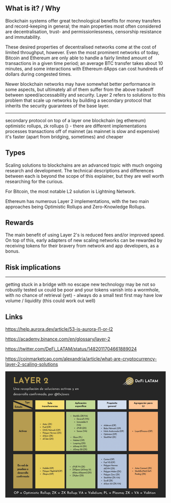 ## What is it? / Why

Blockchain systems offer great technological benefits for money transfers and record-keeping in general;
the main properties most often considered are decentralisation, trust- and permissionlessness, censorship resistance and immutability.

These desired properties of decentralised networks come at the cost of limited throughput, however. Even the most prominent networks of today,
Bitcoin and Ethereum are only able to handle a fairly limited amount of transactions in a given time period; an average BTC transfer takes about 10 minutes,
and some interactions with Ethereum dApps can cost hundreds of dollars during congested times. 

Newer blockchain networks may have somewhat better performance in some aspects, but ultimately all of them suffer from the above tradeoff between speed/accessability and security. Layer 2 refers to solutions to this problem that scale up networks by building a secondary protocol that inherits the security guarantees of the base layer.

---

secondary protocol on top of a layer one blockchain (eg ethereum)
optimistic rollups, zk rollups () - there are different implementations
processes transactions off of mainnet (as mainnet is slow and expensive)
it's faster (apart from bridging, sometimes) and cheaper

## Types

Scaling solutions to blockchains are an advanced topic with much ongoing research and development. The technical descriptions and differences between each is beyond the scope of this explainer, but they are well worth researching for the curious.

For Bitcoin, the most notable L2 solution is Lightning Network. 

Ethereum has numerous Layer 2 implementations, with the two main approaches being Optimistic Rollups and Zero-Knowledge Rollups.

## Rewards

The main benefit of using Layer 2's is reduced fees and/or improved speed. On top of this, early adapters of new scaling networks can be rewarded by receiving tokens for their bravery from network and app developers, as a bonus.

## Risk implications

---

getting stuck in a bridge with no escape
new technology may be not so robustly tested
ux could be poor and your tokens vanish into a wormhole, with no chance of retrieval (yet) - always do a small test first
may have low volume / liquidity (this could work out well)

## Links

https://help.aurora.dev/article/53-is-aurora-l1-or-l2

https://academy.binance.com/en/glossary/layer-2

https://twitter.com/DeFi_LATAM/status/1482011704661889024

https://coinmarketcap.com/alexandria/article/what-are-cryptocurrency-layer-2-scaling-solutions

![img.png](img.png)
